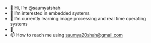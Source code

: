 - 👋 Hi, I’m @saumyatshah
- 👀 I’m interested in embedded systems
- 🌱 I’m currently learning image processing and real time operating systems
- 💞
- 📫 How to reach me using saumya20shah@gmail.com

<!---
saumyatshah/saumyatshah is a ✨ special ✨ repository because its `README.md` (this file) appears on your GitHub profile.
You can click the Preview link to take a look at your changes.
--->
